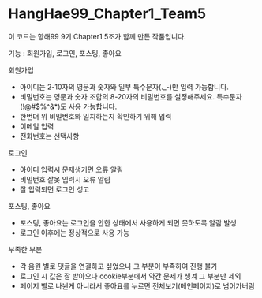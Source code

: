 # HangHae99_Chapter1_Team5

이 코드는 항해99 9기 Chapter1 5조가 함께 만든 작품입니다.


기능 : 회원가입, 로그인, 포스팅, 좋아요

회원가입
- 아이디는 2-10자의 영문과 숫자와 일부 특수문자(._-)만 입력 가능합니다.
- 비밀번호는 영문과 숫자 조합의 8-20자의 비밀번호를 설정해주세요. 특수문자(!@#$%^&*)도 사용 가능합니다.
- 한번더 위 비밀번호와 일치하는지 확인하기 위해 입력
- 이메일 입력
- 전화번호는 선택사항


로그인
- 아이디 입력시 문제생기면 오류 알림
- 비밀번호 잘못 입력시 오류 알림
- 잘 입력되면 로그인 성고


포스팅, 좋아요
- 포스팅, 좋아요는 로그인을 안한 상태에서 사용하게 되면 못하도록 알람 발생
- 로그인 이후에는 정상적으로 사용 가능

부족한 부분
- 각 음원 별로 댓글을 연결하고 싶었으나 그 부분이 부족하여 진행 불가
- 로그인 시 값은 잘 받아오나 cookie부분에서 약간 문제가 생겨 그 부분만 제외
- 페이지 별로 나뉜게 아니라서 좋아요를 누르면 전체보기(메인페이지)로 넘어가버림
